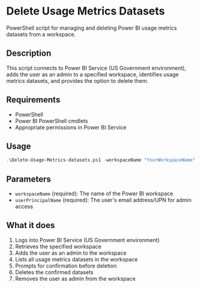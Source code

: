 # Delete Usage Metrics Datasets

PowerShell script for managing and deleting Power BI usage metrics datasets from a workspace.

## Description

This script connects to Power BI Service (US Government environment), adds the user as an admin to a specified workspace, identifies usage metrics datasets, and provides the option to delete them.

## Requirements

- PowerShell
- Power BI PowerShell cmdlets
- Appropriate permissions in Power BI Service

## Usage

```powershell
.\Delete-Usage-Metrics-datasets.ps1 -workspaceName "YourWorkspaceName" -userPrincipalName "your.email@domain.com"
```

## Parameters

- `workspaceName` (required): The name of the Power BI workspace
- `userPrincipalName` (required): The user's email address/UPN for admin access

## What it does

1. Logs into Power BI Service (US Government environment)
2. Retrieves the specified workspace
3. Adds the user as an admin to the workspace
4. Lists all usage metrics datasets in the workspace
5. Prompts for confirmation before deletion
6. Deletes the confirmed datasets
7. Removes the user as admin from the workspace

